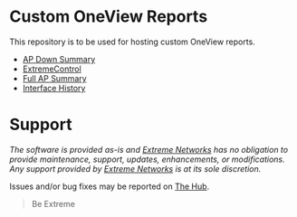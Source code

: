 # Custom OneView Reports

This repository is to be used for hosting custom OneView reports.

* [AP Down Summary](AP_Down_Summary/README.md)
* [ExtremeControl](ExtremeControl/README.md)
* [Full AP Summary](Full_AP_Summary/README.md)
* [Interface History](InterfaceHistory/README.md)

# Support
_The software is provided as-is and [Extreme Networks](http://www.extremenetworks.com/) has no obligation to provide maintenance, support, updates, enhancements, or modifications. Any support provided by [Extreme Networks](http://www.extremenetworks.com/) is at its sole discretion._

Issues and/or bug fixes may be reported on [The Hub](https://community.extremenetworks.com/extreme).
>Be Extreme
